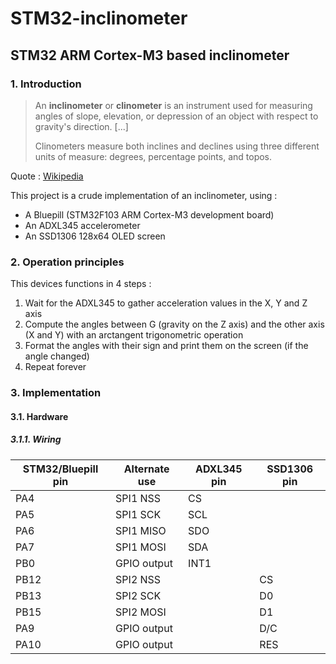 # STM32-inclinometer
## STM32 ARM Cortex-M3 based inclinometer

### 1. Introduction
> An **inclinometer** or **clinometer** is an instrument used for measuring angles of slope, elevation, or depression of an object with respect to gravity's direction. [...]
> 
> Clinometers measure both inclines and declines using three different units of measure: degrees, percentage points, and topos.

Quote : [Wikipedia](https://en.wikipedia.org/wiki/Inclinometer)

This project is a crude implementation of an inclinometer, using :
- A Bluepill (STM32F103 ARM Cortex-M3 development board)
- An ADXL345 accelerometer
- An SSD1306 128x64 OLED screen

### 2. Operation principles
This devices functions in 4 steps :
1. Wait for the ADXL345 to gather acceleration values in the X, Y and Z axis
2. Compute the angles between G (gravity on the Z axis) and the other axis (X and Y) with an arctangent trigonometric operation
3. Format the angles with their sign and print them on the screen (if the angle changed)
4. Repeat forever

### 3. Implementation
#### 3.1. Hardware
##### 3.1.1. Wiring
| STM32/Bluepill pin | Alternate use | ADXL345 pin | SSD1306 pin |
|--------------------|---------------|-------------|-------------|
| PA4                | SPI1 NSS      | CS          |             |
| PA5                | SPI1 SCK      | SCL         |             |
| PA6                | SPI1 MISO     | SDO         |             |
| PA7                | SPI1 MOSI     | SDA         |             |
| PB0                | GPIO output   | INT1        |             |
| PB12               | SPI2 NSS      |             | CS          |
| PB13               | SPI2 SCK      |             | D0          |
| PB15               | SPI2 MOSI     |             | D1          |
| PA9                | GPIO output   |             | D/C         |
| PA10               | GPIO output   |             | RES         |

